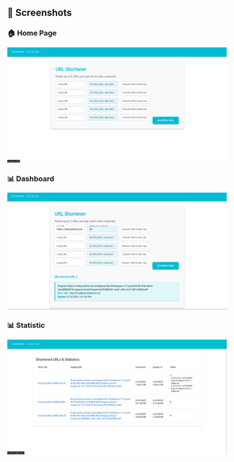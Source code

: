 ## 📸 Screenshots

### 🏠 Home Page
![Home Page](./public/home.png)

### 📊 Dashboard
![States](./public/states.png)

###   📊 Statistic
![Statistic](./public/statistic.png)
